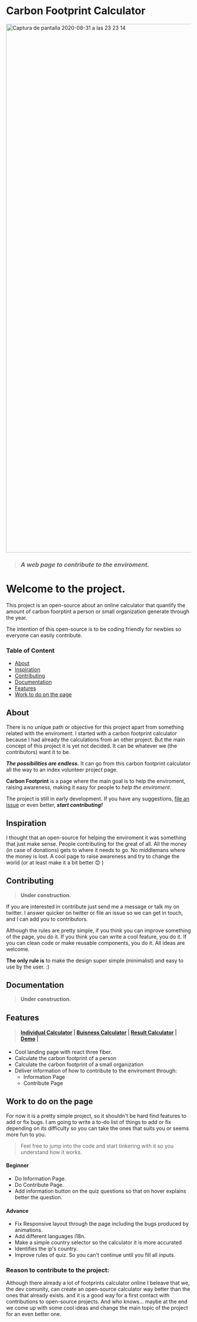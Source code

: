 # Carbon Footprint Calculator

<img width="1440" alt="Captura de pantalla 2020-08-31 a las 23 23 14" src="https://user-images.githubusercontent.com/44972334/91770153-f3943700-ebe0-11ea-9b16-5762d7125d74.png">

> ### *A web page to contribute to the enviroment.*


# Welcome to the project.
This project is an open-source about an online calculator that quantify the amount of carbon foorptint a person or small organization generate through the year.

The intention of this open-source is to be coding friendly for newbies so everyone can easily contribute.

### Table of Content

* [About](#about)
* [Inspiration](#inspiration)
* [Contributing](#contributing)
* [Documentation](#documentation)
* [Features](#features)
* [Work to do on the page](#work)




## About

There is no unique path or objective for this project apart from something related with the enviroment. I started with a carbon footprint calculator because I had already the calculations from an other project. But the main concept of this project it is yet not decided. It can be whatever we (the contributors) want it to be.

**_The possibilities are endless._** It can go from this carbon footprint calculator all the way to an index volunteer project page.
  
**Carbon Footprint** is a page where the main goal is to help the enviroment, raising awareness, making it easy for people to *help the enviroment*.

  
The project is still in early development. If you have any suggestions, [file an issue](https://github.com/Achiaga/carbon_footprint/issues/new/choose) or even better, **_start contributing!_**




## Inspiration

I thought that an open-source for helping the enviroment it was something that just make sense. People contributing for the great of all. All the money (in case of donations) gets to where it needs to go. No middlemans where the money is lost. A cool page to raise awareness and try to change the world (or at least make it a bit better 😊 )




## Contributing

>**Under construction.**

If you are interested in contribute just send me a message or talk my on twitter. I answer quicker on twitter or file an issue so we can get in touch, and I can add you to contributors. 

Although the rules are pretty simple, if you think you can improve something of the page, you do it. If you think you can write a cool feature, you do it. If you can clean code or make reusable components, you do it. All ideas are welcome. 

**The only rule is** to make the design super simple (minimalist) and easy to use by the user. :)





## Documentation

>**Under construction.**


## Features

> #### [Individual Calculator](https://footprint.now.sh/quiz/person) | [Buisness Calculator](https://footprint.now.sh/quiz/organization) | [Result Calculator](/media/result.png) | [Demo](/media/demo.gif) | 

- Cool landing page with react three fiber.
- Calculate the carbon footprint of a person
- Calculate the carbon footprint of a small organization
- Deliver information of how to contribute to the enviroment through: 
  + Information Page
  + Contribute Page


## Work to do on the page


For now it is a pretty simple project, so it shouldn't be hard find features to add or fix bugs. I am going to write a to-do list of things to add or fix depending on its difficulty so you can take the ones that suits you or seems more fun to you.

>Feel free to jump into the code and start tinkering with it so you understand how it works.

#### Beginner
* Do Information Page.
* Do Contribute Page.
* Add information button on the quiz questions so that on hover explains better the question.

#### Advance
* Fix Responsive layout through the page including the bugs produced by animations.
* Add different languages i18n.
* Make a simple country selector so the calculator it is more accurated
* Identifies the ip's country.
* Improve rules of quiz. So you can't continue until you fill all inputs.





### Reason to contribute to the project:
 Although there already a lot of footprints calculator online I beleave that we, the dev comunity, can create an open-source calculator way better than the ones that already exists. and it is a good way for a first contact with contributions to open-source projects. And who knows... maybe at the end we come up with some cool ideas and change the main topic of the project for an even better one. 



